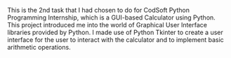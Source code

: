 This is the 2nd task that I had chosen to do for CodSoft Python Programming Internship, which is a GUI-based Calculator using Python. This project introduced me into the world of Graphical User Interface libraries provided by Python. I made use of Python Tkinter to create a user interface for the user to interact with the calculator and to implement basic arithmetic operations. 

